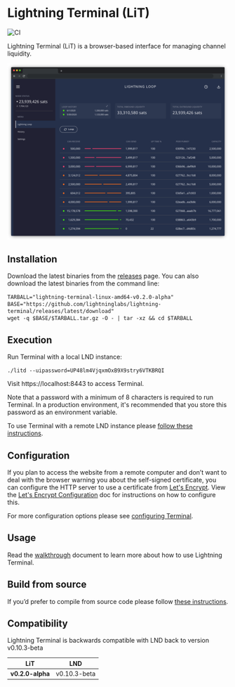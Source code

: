 # Lightning Terminal (LiT)

![CI](https://github.com/lightninglabs/lightning-terminal/workflows/CI/badge.svg)

Lightning Terminal (LiT) is a browser-based interface for managing channel liquidity.

![screenshot](./app/src/assets/images/screenshot.png)

## Installation
Download the latest binaries from the [releases](https://github.com/lightninglabs/lightning-terminal/releases) page. You can also download the latest binaries from the command line:

```
TARBALL="lightning-terminal-linux-amd64-v0.2.0-alpha"
BASE="https://github.com/lightninglabs/lightning-terminal/releases/latest/download"
wget -q $BASE/$TARBALL.tar.gz -O - | tar -xz && cd $TARBALL
```

## Execution
Run Terminal with a local LND instance:

```
./litd --uipassword=UP48lm4VjqxmOxB9X9stry6VTKBRQI
```

Visit https://localhost:8443 to access Terminal.

Note that a password with a minimum of 8 characters is required to run Terminal. In a production environment, it's recommended that you store this password as an environment variable.

To use Terminal with a remote LND instance please [follow these instructions](./doc/remote.md). 

## Configuration
If you plan to access the website from a remote computer and don’t want to deal with the browser warning you about the self-signed certificate, you can configure the HTTP server to use a certificate from [Let's Encrypt](https://letsencrypt.org/). View the
[Let's Encrypt Configuration](./doc/letsencrypt.md) doc for instructions on how to
configure this.

For more configuration options please see [configuring Terminal](./doc/configuring.md).

## Usage
Read the [walkthrough](doc/WALKTHROUGH.md) document to learn more about how to use Lightning Terminal.

## Build from source
If you’d prefer to compile from source code please follow [these instructions](./doc/compile.md).

## Compatibility

Lightning Terminal is backwards compatible with LND back to version v0.10.3-beta

| LiT              | LND          |
| ---------------- | ------------ |
| **v0.2.0-alpha** | v0.10.3-beta |
